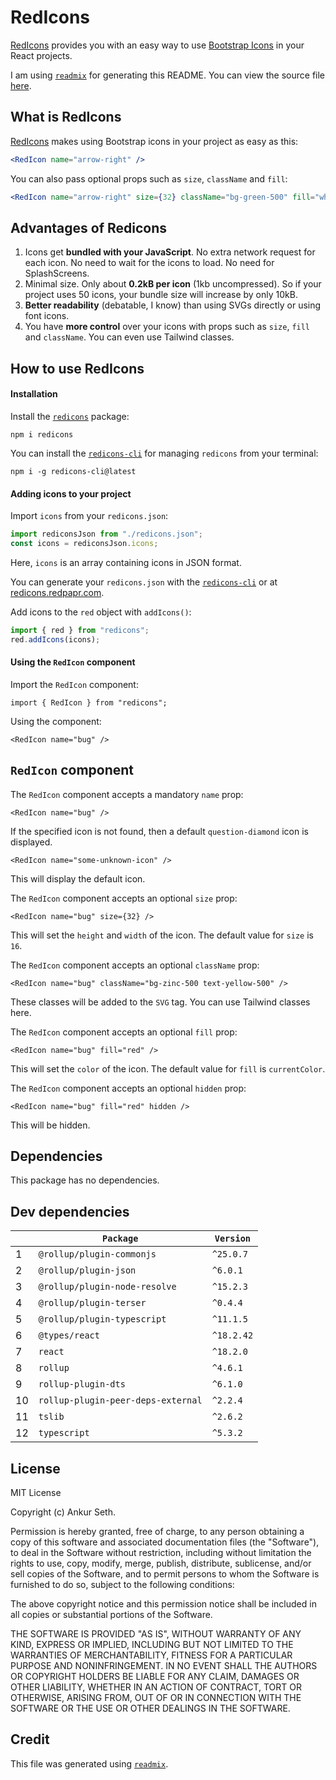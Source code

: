 
# RedIcons
[RedIcons](https://redicons.redpapr.com/) provides you with an easy way to use
[Bootstrap Icons](https://icons.getbootstrap.com/) in your React projects.

I am using [`readmix`](https://github.com/iaseth/readmix) for generating this README.
You can view the source file [here](https://github.com/iaseth/redicons/blob/master/README.md.rx).



## What is RedIcons
[RedIcons](https://github.com/iaseth/redicons/) makes using Bootstrap icons in your project as easy as this:
```jsx
<RedIcon name="arrow-right" />
```

You can also pass optional props such as `size`, `className` and `fill`:
```jsx
<RedIcon name="arrow-right" size={32} className="bg-green-500" fill="white" />
```



## Advantages of Redicons
1. Icons get **bundled with your JavaScript**. No extra network request for each icon. No need to wait for the icons to load. No need for SplashScreens.
2. Minimal size. Only about **0.2kB per icon** (1kb uncompressed). So if your project uses 50 icons, your bundle size will increase by only 10kB.
3. **Better readability** (debatable, I know) than using SVGs directly or using font icons.
4. You have **more control** over your icons with props such as `size`, `fill` and `className`. You can even use Tailwind classes.



## How to use RedIcons

#### Installation
Install the [`redicons`](https://www.npmjs.com/package/redicons) package:
```
npm i redicons
```
You can install the [`redicons-cli`](https://www.npmjs.com/package/redicons-cli) for managing `redicons` from your terminal:
```
npm i -g redicons-cli@latest
```

#### Adding icons to your project
Import `icons` from your `redicons.json`:
```jsx
import rediconsJson from "./redicons.json";
const icons = rediconsJson.icons;
```

Here, `icons` is an array containing icons in JSON format.

You can generate your `redicons.json` with the [`redicons-cli`](https://www.npmjs.com/package/redicons-cli)
or at [redicons.redpapr.com](https://redicons.redpapr.com/).

Add icons to the `red` object with `addIcons()`:
```jsx
import { red } from "redicons";
red.addIcons(icons);
```

#### Using the `RedIcon` component
Import the `RedIcon` component:
```
import { RedIcon } from "redicons";
```
Using the component:
```
<RedIcon name="bug" />
```



## `RedIcon` component
The `RedIcon` component accepts a mandatory `name` prop:
```
<RedIcon name="bug" />
```

If the specified icon is not found, then a default `question-diamond` icon is displayed.
```
<RedIcon name="some-unknown-icon" />
```
This will display the default icon.

The `RedIcon` component accepts an optional `size` prop:
```
<RedIcon name="bug" size={32} />
```
This will set the `height` and `width` of the icon.
The default value for `size` is `16`.

The `RedIcon` component accepts an optional `className` prop:
```
<RedIcon name="bug" className="bg-zinc-500 text-yellow-500" />
```
These classes will be added to the `SVG` tag.
You can use Tailwind classes here.

The `RedIcon` component accepts an optional `fill` prop:
```
<RedIcon name="bug" fill="red" />
```
This will set the `color` of the icon.
The default value for `fill` is `currentColor`.

The `RedIcon` component accepts an optional `hidden` prop:
```
<RedIcon name="bug" fill="red" hidden />
```
This will be hidden.



## Dependencies
This package has no dependencies.


## Dev dependencies
|     | `Package`                          | `Version`   |
| --- | ---------------------------------- | ----------- |
| 1   | `@rollup/plugin-commonjs`          | `^25.0.7`   |
| 2   | `@rollup/plugin-json`              | `^6.0.1`    |
| 3   | `@rollup/plugin-node-resolve`      | `^15.2.3`   |
| 4   | `@rollup/plugin-terser`            | `^0.4.4`    |
| 5   | `@rollup/plugin-typescript`        | `^11.1.5`   |
| 6   | `@types/react`                     | `^18.2.42`  |
| 7   | `react`                            | `^18.2.0`   |
| 8   | `rollup`                           | `^4.6.1`    |
| 9   | `rollup-plugin-dts`                | `^6.1.0`    |
| 10  | `rollup-plugin-peer-deps-external` | `^2.2.4`    |
| 11  | `tslib`                            | `^2.6.2`    |
| 12  | `typescript`                       | `^5.3.2`    |



## License
MIT License

Copyright (c) Ankur Seth.

Permission is hereby granted, free of charge, to any person obtaining a copy
of this software and associated documentation files (the "Software"), to deal
in the Software without restriction, including without limitation the rights
to use, copy, modify, merge, publish, distribute, sublicense, and/or sell
copies of the Software, and to permit persons to whom the Software is
furnished to do so, subject to the following conditions:

The above copyright notice and this permission notice shall be included in all
copies or substantial portions of the Software.

THE SOFTWARE IS PROVIDED "AS IS", WITHOUT WARRANTY OF ANY KIND, EXPRESS OR
IMPLIED, INCLUDING BUT NOT LIMITED TO THE WARRANTIES OF MERCHANTABILITY,
FITNESS FOR A PARTICULAR PURPOSE AND NONINFRINGEMENT. IN NO EVENT SHALL THE
AUTHORS OR COPYRIGHT HOLDERS BE LIABLE FOR ANY CLAIM, DAMAGES OR OTHER
LIABILITY, WHETHER IN AN ACTION OF CONTRACT, TORT OR OTHERWISE, ARISING FROM,
OUT OF OR IN CONNECTION WITH THE SOFTWARE OR THE USE OR OTHER DEALINGS IN THE
SOFTWARE.


## Credit

This file was generated using [`readmix`](https://github.com/iaseth/readmix).

